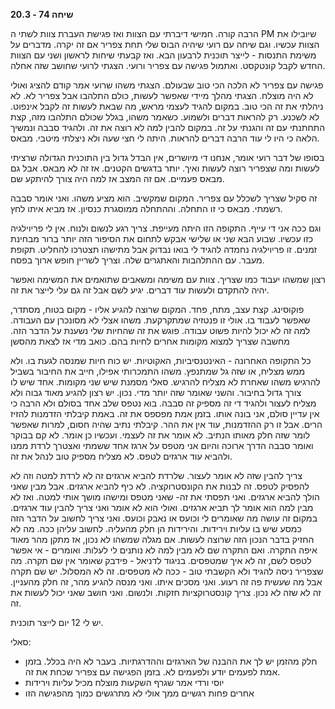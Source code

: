 **שיחה 74 \- 20.3**

הרבה קורה. חמישי דיברתי עם הצוות ואז פגישת העברת צוות לשתי ה PM שיובילו את הצוות עכשיו. וגם שיחה עם רועי שיהיה הבוס שלי תחת צפריר אם זה יקרה. מדברים על משימת התנסות \- לייצר תוכנית לרבעון הבא. ואז קבעתי שיחות לראשון ושני עם הצוות החדש לקבל קונטקסט. ואתמול פגישה עם צפריר ורועי. הצגתי לרועי שחושב שזה אחלה. 

פגישה עם צפריר לא הלכה הכי טוב שבעולם. הצגתי משהו שרועי אמר קודם להציג ואולי לא היה מוצלח. הצגתי מהלך מיידי שאפשר לעשות, כולם התלהבו אבל צפריר לא. לא ניהלתי את זה הכי טוב. במקום להגיד לעצמי מראש, מה שבאת לעשות זה לקבל אינפוט. לא לשכנע. רק להראות דברים ולשמוע. כשאמר משהו, בגלל שכולם התלהבו מזה, קצת התחתנתי עם זה והגנתי על זה. במקום להבין למה לא רוצה את זה. ולהגיד סבבה ונמשיך הלאה כי היו לי עוד הרבה דברים להראות. היתה לי חצי שעה ולא ניצלתי מיטבי. מבאס. 

בסופו של דבר רועי אומר, אנחנו די מיושרים, אין הבדל גדול בין התוכנית הגדולה שרציתי לעשות ומה שצפריר רוצה לעשות ואיך. יותר בדגשים הקטנים. אז זה לא מבאס. אבל גם מבאס פעמיים. אם זה המצב אז למה היה צורך להיתקע שם. 

זה סקיל שצריך לשכלל עם צפריר. המקום שמקשיב. הוא מציע משהו. ואני אומר סבבה רשמתי. מבאס כי זו התחלה. וההתחלה ממוסגרת כנסיון. אז מביא איתו לחץ. 

וגם ככה אני די עייף. התקופה הזו היתה מעייפת. צריך רגע לנשום ולנוח. אין לי פריוילגיה כזו עכשיו. שבוע הבא שני או שלישי אבקש לתחום את הסיפור הזה יותר ברור מבחינת זמנים. זו פריוילגיה נחמדה להגיד לי בואו נבדוק אבל מתישהו תצטרכו להחליט. תקופת מעבר. עם ההתלהבות והאתגרים שלה. וצריך לשריין חופש ארוך בפסח. 

רצון שמשהו יעבוד כמו שצריך. צוות עם משימה ומשאבים שתואמים את המשימה ואפשר יהיה להתקדם ולעשות עוד דברים. יגיע לשם אבל זה גם עלי לייצר את זה. 

פוקוסינג. קצת עצב, מתח, פחד. המקום שרוצה להגיע אליו \- מקום בטוח, מסתדר, שאפשר לעבוד בו. אולי זו פנטזיה שמתקרקעת. משהו אצלי לא מסונכרן עם העבודה. למה זה לא יכול להיות פשוט עבודה. פוגש את זה שהחיות שלי נשענת על הדבר הזה. מחשבה שצריך למצוא מקומות אחרים לחיות בהם. כואב מדי אז לצאת מהסשן

כל התקופה האחרונה \- האינטנסיביות, האקוטיות. יש כוח חיות שמנסה לגעת בו. ולא ממש מצליח, או שזה גל שמתנפץ. משהו התמכרותי אפילו, חייב את החיבור בשביל להרגיש משהו שאחרת לא מצליח להרגיש. סאלי מסמנת שיש שני מקומות. אחד שיש לו צורך גדול בחיבור. והשני שאומר שזה יותר מדי. נכון. יש רצון להגיע מאוד גבוה ולא מצליח לעצור ולהגיד די זה מספיק זה סבבה. בוא נטפס שלב אחד בסולם ולא הרבה כי אין עדיין סולם, אני בונה אותו. בזמן אמת מפספס את זה. באמת קיבלתי הזדמנות להזיז הרים. אבל זו רק ההזדמנות, עוד אין את ההר. קיבלתי נתיב שהיה חסום, למרות שאפשר לומר שזה חלק מאותו הנתיב. לא אומר את זה לעצמי. ועכשיו כן אומר. לא קם בבוקר ואומר סבבה הדרך ארוכה והיום אני מטפס על ארגז אחד ששמתי ואצטרך לרדת ממנו ולהביא עוד ארגזים לטפס. לא מצליח מספיק טוב לנהל את זה. 

צריך להבין שזה לא אומר לעצור. שלרדת להביא ארגזים זה לא לרדת למטה וזה לא להפסיק לטפס. זה לבנות את הקונסטרוקציה. לא כיף להביא ארגזים. אבל מבין שאני הולך להביא ארגזים. ואני תפסתי את זה- שאני מטפס ומישהו מושך אותי למטה. ואז לא מבין למה הוא אומר לך תביא ארגזים. ואולי הוא לא אומר ואני צריך להבין עוד ארגזים. במקום זה עושה מה שאומרים לי וכועס או נאבק וכועס. ואני צריך לחשוב על הדבר הזה כמסע שיש בו עליות וירידות. והירידות הן חלק מהעליה. לחשוב עליהן ככה. מה לא החזיק בדבר הנכון הזה שרוצה לעשות. אם מגלה שמשהו לא נכון, אז מתקן מהר מאוד איפה התקרה. ואם התקרה שם לא מבין למה לא נותנים לי לעלות. ואומרים \- אי אפשר לטפס לשם, זה לא איך שמטפסים. בניגוד לדניאל \- פידבק שאומר אין שם תקרה. מה שצפריר ניסה להגיד ולא הקשבתי טוב \- ככה לא מטפסים. זה לא המסלול. יש שם תקרה אבל מה שעשית פה זה רעוע. ואני מסכים איתו. ואני מנסה להגיע מהר, זה חלק מהעניין. זה לא שזה לא נכון. צריך קונסטרוקציות חזקות. ולנשום. ואני חושב שאני יכול לעשות את זה. 

יש לי 12 יום לייצר תוכנית. 

סאלי:

* חלק מהזמן יש לך את ההבנה של הארגזים וההדרגתיות. בעבר לא היה בכלל. בזמן אמת לפעמים יודע ולפעמים לא. בזמן הפגישה עם צפריר שכחת את זה.    
* יוסי ורדי אמר שגרף השקעות מוצלח מכיל עליות וירידות  
* אחרים פחות רגשיים ממך אולי לא מתרגשים כמוך מהפגישה הזו

